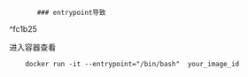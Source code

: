            ### entrypoint导致

^fc1b25

进入容器查看

```shell
	docker run -it --entrypoint="/bin/bash"  your_image_id
```